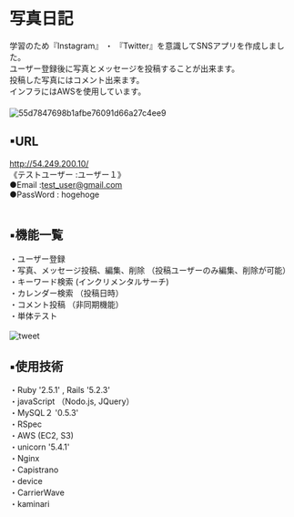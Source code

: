  # 写真日記 
学習のため『Instagram』 ・ 『Twitter』を意識してSNSアプリを作成しました。 </br>
ユーザー登録後に写真とメッセージを投稿することが出来ます。</br>
投稿した写真にはコメント出来ます。</br>
インフラにはAWSを使用しています。</br>
　</br>
![55d7847698b1afbe76091d66a27c4ee9](https://user-images.githubusercontent.com/60645490/82412301-605e4800-9aae-11ea-8f09-0c22a10f8a58.jpg)


## ▪URL
http://54.249.200.10/ </br>
  《テストユーザー :ユーザー１》 </br>
  ●Email :test_user@gmail.com </br>
  ●PassWord : hogehoge </br>
 </br>
 
## ▪機能一覧
・ユーザー登録 </br>
・写真、メッセージ投稿、編集、削除 （投稿ユーザーのみ編集、削除が可能） </br>
・キーワード検索 (インクリメンタルサーチ)</br>
・カレンダー検索 （投稿日時） </br>
・コメント投稿 （非同期機能） </br>
・単体テスト  </br>
 </br>
 ![tweet](https://user-images.githubusercontent.com/60645490/82414236-b1bc0680-9ab1-11ea-85d4-93d504cf31e1.gif)
 
## ▪使用技術
・Ruby '2.5.1' , Rails '5.2.3' </br>
・javaScript （Nodo.js, JQuery）</br>
・MySQL２ '0.5.3'　</br>
・RSpec </br>
・AWS (EC2, S3) </br>
・unicorn '5.4.1' </br>
・Nginx </br>
・Capistrano </br>
・device </br>
・CarrierWave </br>
・kaminari </br>
 </br>
 </br>
